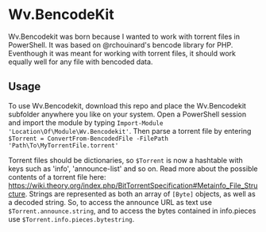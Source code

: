 # Wv.BencodeKit
Wv.Bencodekit was born because I wanted to work with torrent files in PowerShell. It was based on @rchouinard's bencode library for PHP. Eventhough it was meant for working with torrent files, it should work equally well for any file with bencoded data.

## Usage ##
To use Wv.Bencodekit, download this repo and place the Wv.Bencodekit subfolder anywhere you like on your system. Open a PowerShell session and import the module by typing `Import-Module 'Location\Of\Module\Wv.Bencodekit'`. Then parse a torrent file by entering `$Torrent = ConvertFrom-BencodedFile -FilePath 'Path\To\MyTorrentFile.torrent'`

Torrent files should be dictionaries, so `$Torrent` is now a hashtable with keys such as 'info', 'announce-list' and so on. Read more about the possible contents of a torrent file here: https://wiki.theory.org/index.php/BitTorrentSpecification#Metainfo_File_Structure. Strings are represented as both an array of `[Byte]` objects, as well as a decoded string. So, to access the announce URL as text use `$Torrent.announce.string`, and to access the bytes contained in info.pieces use `$Torrent.info.pieces.bytestring`.